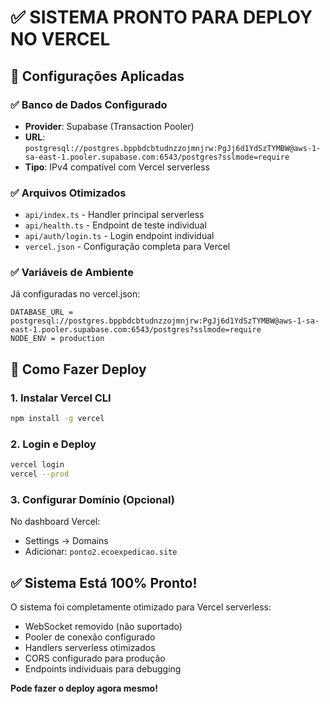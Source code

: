 # ✅ SISTEMA PRONTO PARA DEPLOY NO VERCEL

## 🎯 Configurações Aplicadas

### ✅ Banco de Dados Configurado
- **Provider**: Supabase (Transaction Pooler)
- **URL**: `postgresql://postgres.bppbdcbtudnzzojmnjrw:PgJj6d1YdSzTYMBW@aws-1-sa-east-1.pooler.supabase.com:6543/postgres?sslmode=require`
- **Tipo**: IPv4 compatível com Vercel serverless

### ✅ Arquivos Otimizados
- `api/index.ts` - Handler principal serverless
- `api/health.ts` - Endpoint de teste individual
- `api/auth/login.ts` - Login endpoint individual
- `vercel.json` - Configuração completa para Vercel

### ✅ Variáveis de Ambiente
Já configuradas no vercel.json:
```
DATABASE_URL = postgresql://postgres.bppbdcbtudnzzojmnjrw:PgJj6d1YdSzTYMBW@aws-1-sa-east-1.pooler.supabase.com:6543/postgres?sslmode=require
NODE_ENV = production
```

## 🚀 Como Fazer Deploy

### 1. Instalar Vercel CLI
```bash
npm install -g vercel
```

### 2. Login e Deploy
```bash
vercel login
vercel --prod
```

### 3. Configurar Domínio (Opcional)
No dashboard Vercel:
- Settings → Domains
- Adicionar: `ponto2.ecoexpedicao.site`

## ✅ Sistema Está 100% Pronto!

O sistema foi completamente otimizado para Vercel serverless:
- WebSocket removido (não suportado)
- Pooler de conexão configurado
- Handlers serverless otimizados
- CORS configurado para produção
- Endpoints individuais para debugging

**Pode fazer o deploy agora mesmo!**